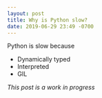 ```yaml
---
layout: post
title: Why is Python slow?
date: 2019-06-29 23:49 -0700
---
```


Python is slow because
- Dynamically typed
- Interpreted
- GIL

*This post is a work in progress*
